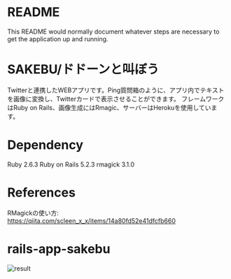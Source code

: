 # README
This README would normally document whatever steps are necessary to get the
application up and running.


# SAKEBU/ドドーンと叫ぼう
Twitterと連携したWEBアプリです。Ping質問箱のように、アプリ内でテキストを画像に変換し、Twitterカードで表示させることができます。
フレームワークはRuby on Rails、画像生成にはRmagic、サーバーはHerokuを使用しています。

# Dependency
Ruby 2.6.3
Ruby on Rails 5.2.3
rmagick 3.1.0

# References
RMagickの使い方: https://qiita.com/scleen_x_x/items/14a80fd52e41dfcfb660
# rails-app-sakebu

![result](https://raw.githubusercontent.com/wiki/soramati/products/images/m56vv-dki5f.gif)
